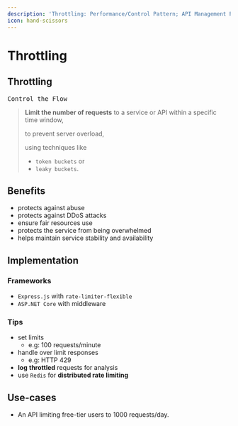 ```yaml
---
description: 'Throttling: Performance/Control Pattern; API Management Pattern'
icon: hand-scissors
---
```


# Throttling

## Throttling

<kbd>Control the Flow</kbd>

> **Limit the number of requests** to a service or API within a specific time window,
>
> to prevent server overload,
>
> using techniques like
>
> * `token buckets` or&#x20;
> * `leaky buckets`.





## Benefits

* protects against abuse&#x20;
* protects against DDoS attacks
* ensure fair resources use
* protects the service from being overwhelmed
* helps maintain service stability and availability



## Implementation

### Frameworks

* `Express.js` with `rate-limiter-flexible`
* `ASP.NET Core` with middleware

### Tips&#x20;

* set limits&#x20;
  * e.g: 100 requests/minute
* handle over limit responses
  * e.g: HTTP 429
* **log** **throttled** requests for analysis
* use `Redis` for **distributed rate limiting**



## Use-cases

* An API limiting free-tier users to 1000 requests/day.




